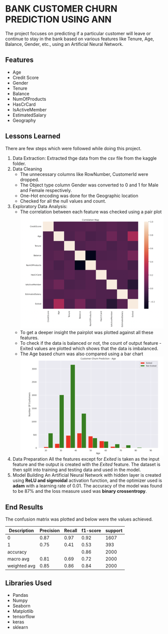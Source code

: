 
# BANK CUSTOMER CHURN PREDICTION USING ANN 

The project focuses on predicting if a particular customer will leave or continue to stay in the bank based on various features like Tenure, Age, Balance, Gender, etc., using an Artificial Neural Network.


## Features

- Age
- Credit Score
- Gender
- Tenure
- Balance
- NumOfProducts
- HasCrCard
- IsActiveMember
- EstimatedSalary
- Geography


## Lessons Learned

There are few steps which were followed while doing this project.
1. Data Extraction: 
    Extracted thge data from the csv file from the kaggle folder.
2. Data Cleaning
    - The unnecessary columns like RowNumber, CustomerId were dropped.
    - The Object type column Gender was converted to 0 and 1 for Male and Female respectively.
    - One-Hot encoding was done for the Geographic location
    - Checked for all the null values and count.
3. Exploratory Data Analysis:
    - The correlation between each feature was checked using a pair plot
    ![App Screenshot](https://github.com/AshiniAnantharaman/Bank_Customer_Churn_Prediction/blob/main/Correlation_Heatmap.png)
    - To get a deeper insight the pairplot was plotted against all these features.
    - To check if the data is balanced or not, the count of output feature - Exited values are plotted which shows that the data is imbalanced.
    - The Age based churn was also compared using a bar chart
    ![App Screenshot](https://github.com/AshiniAnantharaman/Bank_Customer_Churn_Prediction/blob/main/Age_churn_comparison.png)
4. Data Preparation
    All the features except for *Exited* is taken as the input feature and the output is created with the *Exited* feature.
    The dataset is then split into training and testing data and used in the model.
5. Model Building
    An Artificial Neural Network with hidden layer is created using **ReLU and sigmoidal** activation function, and the optimizer used is **adam** with a learning rate of 0.01.
    The accuracy of the model was found to be 87% and the loss measure used was **binary crossentropy**.
    
## End Results
The confusion matrix was plotted and below were the values achieved.
    
|  Description  | Precision         | Recall        | f1-score       | support      | 
| ------------- | ----------------- | ------------- | -------------- | ---------    |
| 0             | 0.87              | 0.97          |   0.92         | 1607         |
| 1             | 0.75              | 0.41          |   0.53         | 393          |
| accuracy      |                   |               |   0.86         | 2000         |
| macro avg     | 0.81              | 0.69          |   0.72         | 2000         |
| weighted avg  | 0.85              | 0.86          |   0.84         | 2000         |


## Libraries Used

- Pandas 
- Numpy 
- Seaborn 
- Matplotlib 
- tensorflow 
- keras
- sklearn
